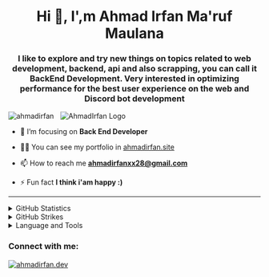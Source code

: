 <h1 align="center">Hi 👋, I',m Ahmad Irfan Ma'ruf Maulana</h1>
<h3 align="center">I like to explore and try new things on topics related to web development, backend, api and also scrapping, you can call it BackEnd Development. Very interested in optimizing performance for the best user experience on the web and Discord bot development</h3>
<img align="right" alt="AhmadIrfan Logo" width="400" src="https://res.cloudinary.com/panda-empire/image/upload/v1679042015/20230314_175150_f6x2py.png" />

<p align="left"> <img src="https://komarev.com/ghpvc/?username=ahmadirfanmarufm&label=Profile%20views&color=0e75b6&style=flat" alt="ahmadirfan" /> </p>

- 🔭 I’m focusing on **Back End Developer**

- 👨‍💻 You can see my portfolio in [ahmadirfan.site](ahmadirfan.site)

- 📫 How to reach me **ahmadirfanxx28@gmail.com**

- ⚡ Fun fact **I think i'am happy :)**

<hr/>

<details>
<summary>GitHub Statistics</summary>
  
<hr/>
<p align="left">
&nbsp;<img src="https://github-readme-stats.vercel.app/api?username=ahmadirfanmarufm&show_icons=true" alt="ahmadirfan" />
</p>

<p align="left">
<img height="154" src="https://github-readme-stats.vercel.app/api/top-langs/?username=ahmadirfanmarufm&layout=compact&hide=php&langs_count=6" />
</p>
</details>

<details>
<summary>GitHub Strikes</summary>
  
<hr/>
<p><img src="https://github-readme-streak-stats.herokuapp.com/?user=ahmadirfanmarufm&" alt="ahmadirfann" /></p>
</details>

<details>
<summary>Language and Tools</summary>
  
<hr/>
<p align="left"> <a href="https://getbootstrap.com" target="_blank" rel="noreferrer"> <img src="https://raw.githubusercontent.com/devicons/devicon/master/icons/bootstrap/bootstrap-plain-wordmark.svg" alt="bootstrap" width="40" height="40"/> </a> <a href="https://codeigniter.com" target="_blank" rel="noreferrer"> <img src="https://cdn.worldvectorlogo.com/logos/codeigniter.svg" alt="codeigniter" width="40" height="40"/> </a> <a href="https://www.w3schools.com/css/" target="_blank" rel="noreferrer"> <img src="https://raw.githubusercontent.com/devicons/devicon/master/icons/css3/css3-original-wordmark.svg" alt="css3" width="40" height="40"/> </a> <a href="https://expressjs.com" target="_blank" rel="noreferrer"> <img src="https://raw.githubusercontent.com/devicons/devicon/master/icons/express/express-original-wordmark.svg" alt="express" width="40" height="40"/> </a> <a href="https://firebase.google.com/" target="_blank" rel="noreferrer"> <img src="https://www.vectorlogo.zone/logos/firebase/firebase-icon.svg" alt="firebase" width="40" height="40"/> </a> <a href="https://heroku.com" target="_blank" rel="noreferrer"> <img src="https://www.vectorlogo.zone/logos/heroku/heroku-icon.svg" alt="heroku" width="40" height="40"/> </a> <a href="https://developer.mozilla.org/en-US/docs/Web/JavaScript" target="_blank" rel="noreferrer"> <img src="https://raw.githubusercontent.com/devicons/devicon/master/icons/javascript/javascript-original.svg" alt="javascript" width="40" height="40"/> </a> <a href="https://www.mongodb.com/" target="_blank" rel="noreferrer"> <img src="https://raw.githubusercontent.com/devicons/devicon/master/icons/mongodb/mongodb-original-wordmark.svg" alt="mongodb" width="40" height="40"/> </a> <a href="https://nextjs.org/" target="_blank" rel="noreferrer"> <img src="https://cdn.worldvectorlogo.com/logos/nextjs-2.svg" alt="nextjs" width="40" height="40"/> </a> <a href="https://postman.com" target="_blank" rel="noreferrer"> <img src="https://www.vectorlogo.zone/logos/getpostman/getpostman-icon.svg" alt="postman" width="40" height="40"/> </a> <a href="https://reactjs.org/" target="_blank" rel="noreferrer"> <img src="https://raw.githubusercontent.com/devicons/devicon/master/icons/react/react-original-wordmark.svg" alt="react" width="40" height="40"/> </a> </p>
</details>

<h3 align="left">Connect with me:</h3>
<p align="left">
<a href="https://instagram.com/ahmadirfan.dev" target="blank"><img align="center" src="https://raw.githubusercontent.com/rahuldkjain/github-profile-readme-generator/master/src/images/icons/Social/instagram.svg" alt="ahmadirfan.dev" height="30" width="40" /></a>
</p>
